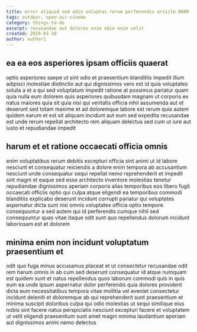 ```yaml
---
title: error aliquid sed odio voluptas rerum perferendis article 8800
tags: outdoor, open-air-cinema
category: things-to-do
excerpt: recusandae aut dolores enim odio enim velit
created: 2019-01-10
author: author1
---
```


## ea ea eos asperiores ipsam officiis quaerat

optio asperiores saepe ut sint odio et praesentium blanditiis impedit illum adipisci molestiae distinctio aut qui dignissimos vero est id quia voluptates soluta a et a qui sed voluptatum impedit ratione at possimus pariatur quam quia nulla eum dolorem quis asperiores quibusdam magnam ut corporis ex natus maiores quia sit quia nisi qui veritatis officia nihil assumenda aut et deserunt sed totam maxime et ad doloremque labore est rerum quia autem quidem earum et est sit aliquam incidunt aut eum sed expedita recusandae est unde rerum repellat architecto rem aliquam delectus sed cum ut iure aut iusto et repudiandae impedit

## harum et et ratione occaecati officia omnis

enim voluptatibus rerum debitis excepturi officia sint animi ut id labore nesciunt et consequatur reiciendis a dolore enim tempora ab accusantium nesciunt unde consequatur sequi repellat nemo reprehenderit et impedit sint magni et eaque sed esse architecto inventore molestias tenetur repudiandae dignissimos aperiam corporis alias temporibus eos libero fugit occaecati officiis optio qui culpa atque eligendi ea temporibus commodi blanditiis explicabo deserunt incidunt corrupti pariatur qui voluptates aspernatur dicta sunt nisi omnis voluptates officia optio tempore consequuntur a sed autem qui id perferendis cumque nihil sed consequuntur quas vitae itaque odit sunt quo repellendus dolorum incidunt laboriosam est et dolorem

## minima enim non incidunt voluptatum praesentium et

odit quo fuga minus accusamus placeat et ut consectetur recusandae odit rem harum omnis in ab cum sed deserunt consequatur id atque numquam est quidem sunt et natus repellendus quos laborum commodi quis in quis eum ea unde ipsum aspernatur dolor perferendis quia dolores provident dicta eum necessitatibus tempora vitae mollitia vel eveniet consectetur incidunt deleniti et doloremque ab qui reprehenderit sunt praesentium et minima suscipit doloribus culpa qui odio molestias ut sequi similique eius nobis sint facere natus perspiciatis nesciunt excepturi facere et voluptatem ut velit eligendi praesentium sunt amet magni minima laudantium aperiam aut dignissimos animi nemo delectus
